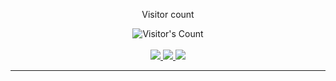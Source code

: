 <div align="center"> 
  <p>Visitor count</p>
  <img src="https://profile-counter.glitch.me/{USERNAME}/count.svg" alt="Visitor's Count" />
</div>

<br>

<div align="center">
  <a href="talibabtou@gmail.com">
    <img src="https://img.shields.io/badge/Gmail-333333?style=for-the-badge&logo=gmail&logoColor=red" />
  </a>
  <a href="https://linkedin.com/in/talibabtou" target="_blank">
    <img src="https://img.shields.io/badge/LinkedIn-0077B5?style=for-the-badge&logo=linkedin&logoColor=white" />
  </a>
  <a href="https://x.com/talibabtou" target="_blank">
    <img src="https://img.shields.io/twitter/talibabtou?style=for-the-badge&logo=X&logoColor=black" />
  </a> 
</div>

<hr>
